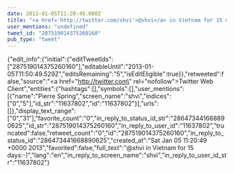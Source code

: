 ```yaml
---
date: 2013-01-05T11:20:49.000Z
title: "<a href='http://twitter.com/shvi'>@shvi</a> in Vietnam for 15 days:-)″"
user_mentions: "undefined"
tweet_id: "287519014375260160"
pub_type: "tweet"
---
```

{"edit_info":{"initial":{"editTweetIds":["287519014375260160"],"editableUntil":"2013-01-05T11:50:49.529Z","editsRemaining":"5","isEditEligible":true}},"retweeted":false,"source":"<a href=\"http://twitter.com\" rel=\"nofollow\">Twitter Web Client</a>","entities":{"hashtags":[],"symbols":[],"user_mentions":[{"name":"Pierre Spring","screen_name":"shvi","indices":["0","5"],"id_str":"11637802","id":"11637802"}],"urls":[]},"display_text_range":["0","31"],"favorite_count":"0","in_reply_to_status_id_str":"286473441668890625","id_str":"287519014375260160","in_reply_to_user_id":"11637802","truncated":false,"retweet_count":"0","id":"287519014375260160","in_reply_to_status_id":"286473441668890625","created_at":"Sat Jan 05 11:20:49 +0000 2013","favorited":false,"full_text":"@shvi in Vietnam for 15 days:-)","lang":"en","in_reply_to_screen_name":"shvi","in_reply_to_user_id_str":"11637802"}
